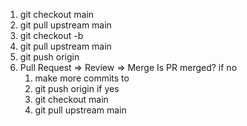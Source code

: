 1. git checkout main
2. git pull upstream main
3. git checkout -b <feature-branch>
4. git pull upstream main
5. git push origin <feature-branch>
6. Pull Request => Review => Merge
  Is PR merged?
  if no
   1. make more commits to <feature-branch>
   2. git push origin <feature-branch>
  if yes 
    1. git checkout main
    2. git pull upstream main